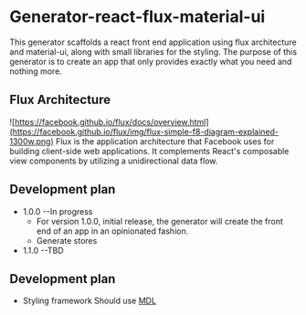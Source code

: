 # Generator-react-flux-material-ui
This generator scaffolds a react front end application using flux architecture and material-ui, along with small libraries for the styling. The purpose of this generator is to create an app that only provides exactly what you need and nothing more.
## Flux Architecture
![https://facebook.github.io/flux/docs/overview.html](https://facebook.github.io/flux/img/flux-simple-f8-diagram-explained-1300w.png)
Flux is the application architecture that Facebook uses for building client-side web applications. It complements React's composable view components by utilizing a unidirectional data flow.
## Development plan
- 1.0.0 --In progress
  - For version 1.0.0, initial release, the generator will create the front end of an app in an opinionated fashion.
  - Generate stores
- 1.1.0 --TBD

## Development plan
- Styling framework
Should use <a href="https://github.com/google/material-design-lite">MDL</a>
